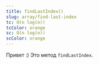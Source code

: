```yaml
---
title: findLastIndex()
slug: array/find-last-index
tc: O(n log(n))
tcColor: orange
sc: O(n log(n))
scColor: orange
---
```

Привет :) Это метод `findLastIndex`.